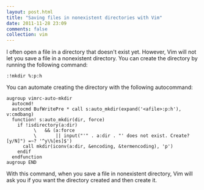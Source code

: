 ```yaml
---
layout: post.html
title: "Saving files in nonexistent directories with Vim"
date: 2011-11-28 23:09
comments: false
collection: vim
---
```


I often open a file in a directory that doesn't exist yet. However, Vim will not let you save a file
in a nonexistent directory. You can create the directory by running the following command:

```
:!mkdir %:p:h
```

You can automate creating the directory with the following autocommand:

``` vim
augroup vimrc-auto-mkdir
  autocmd!
  autocmd BufWritePre * call s:auto_mkdir(expand('<afile>:p:h'), v:cmdbang)
  function! s:auto_mkdir(dir, force)
    if !isdirectory(a:dir)
          \   && (a:force
          \       || input("'" . a:dir . "' does not exist. Create? [y/N]") =~? '^y\%[es]$')
      call mkdir(iconv(a:dir, &encoding, &termencoding), 'p')
    endif
  endfunction
augroup END
```

With this command, when you save a file in nonexistent directory, Vim will ask you if you want the directory created and then create it.
